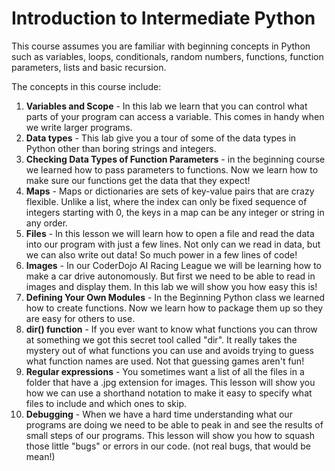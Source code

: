 # Introduction to Intermediate Python

This course assumes you are familiar with beginning concepts in Python such as variables, loops, conditionals, random numbers, functions, function parameters, lists and basic recursion.

The concepts in this course include:

1. **Variables and Scope** - In this lab we learn that you can control what parts of your program can access a variable.  This comes in handy when we write larger programs.
2. **Data types** - This lab give you a tour of some of the data types in Python other than boring strings and integers.
3. **Checking Data Types of Function Parameters** - in the beginning course we learned how to pass parameters to functions.  Now we learn how to make sure our functions get the data that they expect!
4. **Maps** - Maps or dictionaries are sets of key-value pairs that are crazy flexible.  Unlike a list, where the index can only be fixed sequence of integers starting with 0, the keys in a map can be any integer or string in any order.
5. **Files** - In this lesson we will learn how to open a file and read the data into our program with just a few lines.  Not only can we read in data, but we can also write out data!  So much power in a few lines of code!
6. **Images** - In our CoderDojo AI Racing League we will be learning how to make a car drive autonomously.  But first we need to be able to read in images and display them.  In this lab we will show you how easy this is!
7. **Defining Your Own Modules** - In the Beginning Python class we learned how to create functions.  Now we learn how to package them up so they are easy for others to use.
8. **dir() function** - If you ever want to know what functions you can throw at something we got this secret tool called "dir".  It really takes the mystery out of what functions you can use and avoids trying to guess what function names are used.  Not that guessing games aren't fun!
9. **Regular expressions** - You sometimes want a list of all the files in a folder that have a .jpg extension for images.  This lesson will show you how we can use a shorthand notation to make it easy to specify what files to include and which ones to skip.
10. **Debugging** - When we have a hard time understanding what our programs are doing we need to be able to peak in and see the results of small steps of our programs.  This lesson will show you how to squash those little "bugs" or errors in our code.  (not real bugs, that would be mean!)



